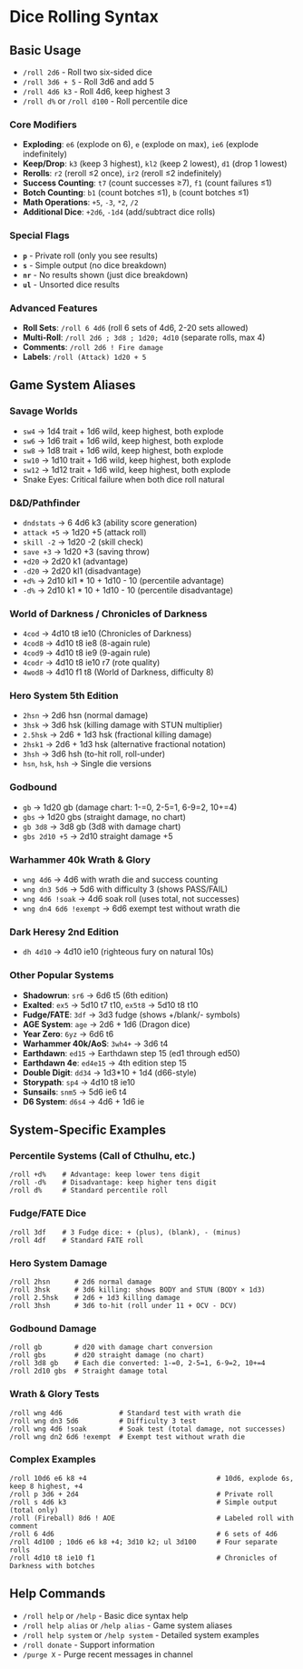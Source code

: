 # Dice Rolling Syntax

## Basic Usage
- `/roll 2d6` - Roll two six-sided dice
- `/roll 3d6 + 5` - Roll 3d6 and add 5
- `/roll 4d6 k3` - Roll 4d6, keep highest 3
- `/roll d%` or `/roll d100` - Roll percentile dice

### Core Modifiers
- **Exploding**: `e6` (explode on 6), `e` (explode on max), `ie6` (explode indefinitely)
- **Keep/Drop**: `k3` (keep 3 highest), `kl2` (keep 2 lowest), `d1` (drop 1 lowest)
- **Rerolls**: `r2` (reroll ≤2 once), `ir2` (reroll ≤2 indefinitely)
- **Success Counting**: `t7` (count successes ≥7), `f1` (count failures ≤1)
- **Botch Counting**: `b1` (count botches ≤1), `b` (count botches ≤1)
- **Math Operations**: `+5`, `-3`, `*2`, `/2`
- **Additional Dice**: `+2d6`, `-1d4` (add/subtract dice rolls)

### Special Flags
- **`p`** - Private roll (only you see results)
- **`s`** - Simple output (no dice breakdown)
- **`nr`** - No results shown (just dice breakdown)
- **`ul`** - Unsorted dice results

### Advanced Features
- **Roll Sets**: `/roll 6 4d6` (roll 6 sets of 4d6, 2-20 sets allowed)
- **Multi-Roll**: `/roll 2d6 ; 3d8 ; 1d20; 4d10` (separate rolls, max 4)
- **Comments**: `/roll 2d6 ! Fire damage`
- **Labels**: `/roll (Attack) 1d20 + 5`

## Game System Aliases

### Savage Worlds
- `sw4` → 1d4 trait + 1d6 wild, keep highest, both explode
- `sw6` → 1d6 trait + 1d6 wild, keep highest, both explode
- `sw8` → 1d8 trait + 1d6 wild, keep highest, both explode
- `sw10` → 1d10 trait + 1d6 wild, keep highest, both explode
- `sw12` → 1d12 trait + 1d6 wild, keep highest, both explode
- Snake Eyes: Critical failure when both dice roll natural

### D&D/Pathfinder
- `dndstats` → 6 4d6 k3 (ability score generation)
- `attack +5` → 1d20 +5 (attack roll)
- `skill -2` → 1d20 -2 (skill check)
- `save +3` → 1d20 +3 (saving throw)
- `+d20` → 2d20 k1 (advantage)
- `-d20` → 2d20 kl1 (disadvantage)
- `+d%` → 2d10 kl1 * 10 + 1d10 - 10 (percentile advantage)
- `-d%` → 2d10 k1 * 10 + 1d10 - 10 (percentile disadvantage)

### World of Darkness / Chronicles of Darkness
- `4cod` → 4d10 t8 ie10 (Chronicles of Darkness)
- `4cod8` → 4d10 t8 ie8 (8-again rule)
- `4cod9` → 4d10 t8 ie9 (9-again rule)
- `4codr` → 4d10 t8 ie10 r7 (rote quality)
- `4wod8` → 4d10 f1 t8 (World of Darkness, difficulty 8)

### Hero System 5th Edition
- `2hsn` → 2d6 hsn (normal damage)
- `3hsk` → 3d6 hsk (killing damage with STUN multiplier)
- `2.5hsk` → 2d6 + 1d3 hsk (fractional killing damage)
- `2hsk1` → 2d6 + 1d3 hsk (alternative fractional notation)
- `3hsh` → 3d6 hsh (to-hit roll, roll-under)
- `hsn`, `hsk`, `hsh` → Single die versions

### Godbound
- `gb` → 1d20 gb (damage chart: 1-=0, 2-5=1, 6-9=2, 10+=4)
- `gbs` → 1d20 gbs (straight damage, no chart)
- `gb 3d8` → 3d8 gb (3d8 with damage chart)
- `gbs 2d10 +5` → 2d10 straight damage +5

### Warhammer 40k Wrath & Glory
- `wng 4d6` → 4d6 with wrath die and success counting
- `wng dn3 5d6` → 5d6 with difficulty 3 (shows PASS/FAIL)
- `wng 4d6 !soak` → 4d6 soak roll (uses total, not successes)
- `wng dn4 6d6 !exempt` → 6d6 exempt test without wrath die

### Dark Heresy 2nd Edition
- `dh 4d10` → 4d10 ie10 (righteous fury on natural 10s)

### Other Popular Systems
- **Shadowrun**: `sr6` → 6d6 t5 (6th edition)
- **Exalted**: `ex5` → 5d10 t7 t10, `ex5t8` → 5d10 t8 t10
- **Fudge/FATE**: `3df` → 3d3 fudge (shows +/blank/- symbols)
- **AGE System**: `age` → 2d6 + 1d6 (Dragon dice)
- **Year Zero**: `6yz` → 6d6 t6
- **Warhammer 40k/AoS**: `3wh4+` → 3d6 t4
- **Earthdawn**: `ed15` → Earthdawn step 15 (ed1 through ed50)
- **Earthdawn 4e**: `ed4e15` → 4th edition step 15
- **Double Digit**: `dd34` → 1d3*10 + 1d4 (d66-style)
- **Storypath**: `sp4` → 4d10 t8 ie10
- **Sunsails**: `snm5` → 5d6 ie6 t4
- **D6 System**: `d6s4` → 4d6 + 1d6 ie

## System-Specific Examples

### Percentile Systems (Call of Cthulhu, etc.)
```text
/roll +d%    # Advantage: keep lower tens digit
/roll -d%    # Disadvantage: keep higher tens digit
/roll d%     # Standard percentile roll
```

### Fudge/FATE Dice
```text
/roll 3df    # 3 Fudge dice: + (plus), (blank), - (minus)
/roll 4df    # Standard FATE roll
```

### Hero System Damage
```text
/roll 2hsn      # 2d6 normal damage
/roll 3hsk      # 3d6 killing: shows BODY and STUN (BODY × 1d3)
/roll 2.5hsk    # 2d6 + 1d3 killing damage
/roll 3hsh      # 3d6 to-hit (roll under 11 + OCV - DCV)
```

### Godbound Damage
```text
/roll gb        # d20 with damage chart conversion
/roll gbs       # d20 straight damage (no chart)
/roll 3d8 gb    # Each die converted: 1-=0, 2-5=1, 6-9=2, 10+=4
/roll 2d10 gbs  # Straight damage total
```

### Wrath & Glory Tests
```text
/roll wng 4d6              # Standard test with wrath die
/roll wng dn3 5d6          # Difficulty 3 test
/roll wng 4d6 !soak        # Soak test (total damage, not successes)
/roll wng dn2 6d6 !exempt  # Exempt test without wrath die
```

### Complex Examples
```text
/roll 10d6 e6 k8 +4                                # 10d6, explode 6s, keep 8 highest, +4
/roll p 3d6 + 2d4                                  # Private roll
/roll s 4d6 k3                                     # Simple output (total only)
/roll (Fireball) 8d6 ! AOE                         # Labeled roll with comment
/roll 6 4d6                                        # 6 sets of 4d6
/roll 4d100 ; 10d6 e6 k8 +4; 3d10 k2; ul 3d100     # Four separate rolls
/roll 4d10 t8 ie10 f1                              # Chronicles of Darkness with botches
```

## Help Commands
- `/roll help` or `/help` - Basic dice syntax help
- `/roll help alias` or `/help alias` - Game system aliases
- `/roll help system` or `/help system` - Detailed system examples
- `/roll donate` - Support information
- `/purge X` - Purge recent messages in channel
